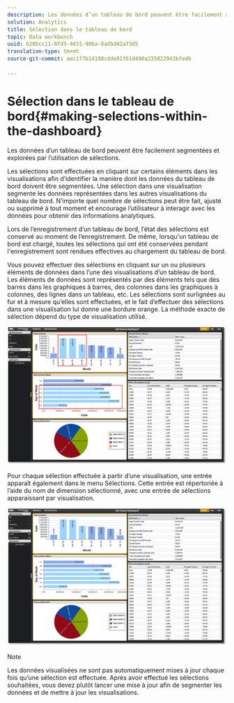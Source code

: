 ```yaml
---
description: Les données d’un tableau de bord peuvent être facilement segmentées et explorées par l’utilisation de sélections.
solution: Analytics
title: Sélection dans le tableau de bord
topic: Data workbench
uuid: b28bcc11-8fd3-4431-98ba-8adbd42a73d5
translation-type: tm+mt
source-git-commit: aec1f7b14198cdde91f61d490a235022943bfedb

---
```



# Sélection dans le tableau de bord{#making-selections-within-the-dashboard}

Les données d’un tableau de bord peuvent être facilement segmentées et explorées par l’utilisation de sélections.

Les sélections sont effectuées en cliquant sur certains éléments dans les visualisations afin d’identifier la manière dont les données du tableau de bord doivent être segmentées. Une sélection dans une visualisation segmente les données représentées dans les autres visualisations du tableau de bord. N’importe quel nombre de sélections peut être fait, ajusté ou supprimé à tout moment et encourage l’utilisateur à interagir avec les données pour obtenir des informations analytiques.

Lors de l’enregistrement d’un tableau de bord, l’état des sélections est conservé au moment de l’enregistrement. De même, lorsqu&#39;un tableau de bord est chargé, toutes les sélections qui ont été conservées pendant l&#39;enregistrement sont rendues effectives au chargement du tableau de bord.

Vous pouvez effectuer des sélections en cliquant sur un ou plusieurs éléments de données dans l’une des visualisations d’un tableau de bord. Les éléments de données sont représentés par des éléments tels que des barres dans les graphiques à barres, des colonnes dans les graphiques à colonnes, des lignes dans un tableau, etc. Les sélections sont surlignées au fur et à mesure qu’elles sont effectuées, et le fait d’effectuer des sélections dans une visualisation lui donne une bordure orange. La méthode exacte de sélection dépend du type de visualisation utilisé.

![](assets/selection_make.png)

Pour chaque sélection effectuée à partir d’une visualisation, une entrée apparaît également dans le menu Sélections. Cette entrée est répertoriée à l’aide du nom de dimension sélectionné, avec une entrée de sélections apparaissant par visualisation.

![](assets/selection_menu.png)

>[!NOTE]
>
>Les données visualisées ne sont pas automatiquement mises à jour chaque fois qu’une sélection est effectuée. Après avoir effectué les sélections souhaitées, vous devez plutôt lancer une mise à jour afin de segmenter les données et de mettre à jour les visualisations.

